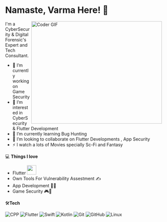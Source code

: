  #  Namaste, Varma Here! 👋
 
 <img align="right" src="https://github.com/rajaprerak/rajaprerak/blob/master/developer.gif" alt="Coder GIF" width="420" height="330">

 
 
 
 I'm a CyberSecurity & Digital Forensic's Expert and Tech Consultant.
 
- 🔭 I’m currently working on Game Security
- 👀 I’m interested in CyberSecurity & Flutter Development
- 🌱 I’m currently learning Bug Hunting
- 🎯 I’m looking to collaborate on Flutter Developments , App Security
-  ⚡  I watch a lots of Movies specially Sc-Fi and Fantasy

💻 **Things I love**

- Flutter <img src="https://media.giphy.com/media/WUlplcMpOCEmTGBtBW/giphy.gif" width="30">
- Own Tools For Vulnerability Assestment ✍️
- App Development 🧑‍💻
- Game Security 🎮👾

🛠**Tech**

![CPP](https://img.shields.io/badge/-c++-black?logo=c%2B%2B&style=social)
![Flutter](https://img.shields.io/badge/-Flutter-000000?style=flat&logo=flutter&logoColor=1AA2D4)
![Swift](https://img.shields.io/badge/-Swift-000000?style=flat&logo=swift&logoColor=fd5e53)
![Kotlin](https://img.shields.io/badge/-Kotlin-000000?style=flat&logo=kotlin&logoColor=FFFFFF)
![Git](https://img.shields.io/badge/-Git-000000?style=flat&logo=git&logoColor=F05032)
![GitHub](https://img.shields.io/badge/-GitHub-000000?style=flat&logo=github&logoColor=FFFFFF)
![Linux](https://img.shields.io/badge/-Linux-000000?style=flat&logo=linux&logoColor=FCC624)
